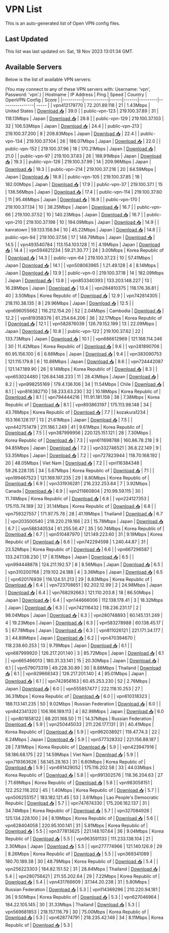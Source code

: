 # VPN List

This is an auto-generated list of Open VPN config files.

## Last Updated

This list was last updated on: Sat, 18 Nov 2023 13:01:34 GMT.

## Available Servers

Below is the list of available VPN servers:

(You may connect to any of these VPN servers with: Username: 'vpn', Password: 'vpn'.)
| Hostname | IP Address | Ping | Speed | Country | OpenVPN Config | Score |
|----------|------------|------|-------|---------|----------------| ----- |
| vpn412179770 | 72.201.89.118 | 21 | 1.43Mbps | United States | [Download 📥](./configs/server_0_US.ovpn) | 39.0 |
| public-vpn-123 | 219.100.37.89 | 31 | 118.13Mbps | Japan | [Download 📥](./configs/server_1_JP.ovpn) | 28.8 |
| public-vpn-129 | 219.100.37.103 | 32 | 106.53Mbps | Japan | [Download 📥](./configs/server_2_JP.ovpn) | 24.4 |
| public-vpn-213 | 219.100.37.200 | 8 | 208.83Mbps | Japan | [Download 📥](./configs/server_3_JP.ovpn) | 22.4 |
| public-vpn-134 | 219.100.37.104 | 26 | 186.07Mbps | Japan | [Download 📥](./configs/server_4_JP.ovpn) | 22.0 |
| public-vpn-152 | 219.100.37.96 | 18 | 170.21Mbps | Japan | [Download 📥](./configs/server_5_JP.ovpn) | 21.0 |
| public-vpn-97 | 219.100.37.83 | 26 | 188.91Mbps | Japan | [Download 📥](./configs/server_6_JP.ovpn) | 19.3 |
| public-vpn-126 | 219.100.37.99 | 14 | 209.96Mbps | Japan | [Download 📥](./configs/server_7_JP.ovpn) | 19.3 |
| public-vpn-214 | 219.100.37.216 | 20 | 64.59Mbps | Japan | [Download 📥](./configs/server_8_JP.ovpn) | 18.8 |
| public-vpn-105 | 219.100.37.85 | 18 | 182.00Mbps | Japan | [Download 📥](./configs/server_9_JP.ovpn) | 17.9 |
| public-vpn-37 | 219.100.37.1 | 15 | 136.56Mbps | Japan | [Download 📥](./configs/server_10_JP.ovpn) | 17.4 |
| public-vpn-114 | 219.100.37.60 | 11 | 95.46Mbps | Japan | [Download 📥](./configs/server_11_JP.ovpn) | 16.9 |
| public-vpn-170 | 219.100.37.134 | 10 | 38.25Mbps | Japan | [Download 📥](./configs/server_12_JP.ovpn) | 16.7 |
| public-vpn-66 | 219.100.37.52 | 10 | 140.23Mbps | Japan | [Download 📥](./configs/server_13_JP.ovpn) | 16.7 |
| public-vpn-210 | 219.100.37.198 | 10 | 194.09Mbps | Japan | [Download 📥](./configs/server_14_JP.ovpn) | 14.9 |
| kanratown | 59.133.158.94 | 10 | 45.22Mbps | Japan | [Download 📥](./configs/server_15_JP.ovpn) | 14.8 |
| public-vpn-94 | 219.100.37.56 | 17 | 148.79Mbps | Japan | [Download 📥](./configs/server_16_JP.ovpn) | 14.5 |
| vpn493540784 | 113.154.103.128 | 11 | 4.19Mbps | Japan | [Download 📥](./configs/server_17_JP.ovpn) | 14.4 |
| vpn594821234 | 59.21.30.77 | 24 | 3.00Mbps | Korea Republic of | [Download 📥](./configs/server_18_KR.ovpn) | 14.3 |
| public-vpn-64 | 219.100.37.23 | 10 | 57.41Mbps | Japan | [Download 📥](./configs/server_19_JP.ovpn) | 14.1 |
| vpn508063965 | 1.21.49.128 | 4 | 8.14Mbps | Japan | [Download 📥](./configs/server_20_JP.ovpn) | 13.9 |
| public-vpn-0 | 219.100.37.18 | 14 | 182.09Mbps | Japan | [Download 📥](./configs/server_21_JP.ovpn) | 13.8 |
| vpn853340393 | 133.203.148.227 | 13 | 16.28Mbps | Japan | [Download 📥](./configs/server_22_JP.ovpn) | 13.4 |
| vpn284810375 | 118.176.36.81 | 40 | 3.50Mbps | Korea Republic of | [Download 📥](./configs/server_23_KR.ovpn) | 12.9 |
| vpn742814305 | 218.110.38.135 | 8 | 29.96Mbps | Japan | [Download 📥](./configs/server_24_JP.ovpn) | 12.5 |
| vpn696055662 | 116.212.154.20 | 52 | 2.04Mbps | Cambodia | [Download 📥](./configs/server_25_KH.ovpn) | 12.2 |
| vpn819358376 | 61.254.64.206 | 36 | 32.17Mbps | Korea Republic of | [Download 📥](./configs/server_26_KR.ovpn) | 12.1 |
| vpn582876039 | 126.79.152.199 | 13 | 22.09Mbps | Japan | [Download 📥](./configs/server_27_JP.ovpn) | 10.8 |
| public-vpn-122 | 219.100.37.62 | 22 | 133.73Mbps | Japan | [Download 📥](./configs/server_28_JP.ovpn) | 10.1 |
| vpn686612969 | 121.168.114.246 | 30 | 11.42Mbps | Korea Republic of | [Download 📥](./configs/server_29_KR.ovpn) | 9.6 |
| vpn281890706 | 60.95.156.100 | 6 | 6.66Mbps | Japan | [Download 📥](./configs/server_30_JP.ovpn) | 9.4 |
| vpn383090753 | 121.115.179.8 | 6 | 10.88Mbps | Japan | [Download 📥](./configs/server_31_JP.ovpn) | 8.6 |
| vpn724442087 | 121.147.189.90 | 26 | 9.14Mbps | Korea Republic of | [Download 📥](./configs/server_32_KR.ovpn) | 8.3 |
| vpn653024480 | 126.84.148.233 | 11 | 28.43Mbps | Japan | [Download 📥](./configs/server_33_JP.ovpn) | 8.2 |
| vpn998255169 | 179.4.136.106 | 34 | 11.54Mbps | Chile | [Download 📥](./configs/server_34_CL.ovpn) | 8.1 |
| vpn816382710 | 58.233.63.230 | 32 | 10.18Mbps | Korea Republic of | [Download 📥](./configs/server_35_KR.ovpn) | 8.1 |
| vpn794444216 | 111.91.181.158 | 38 | 7.38Mbps | Korea Republic of | [Download 📥](./configs/server_36_KR.ovpn) | 8.1 |
| vpn893863197 | 175.113.98.148 | 34 | 43.76Mbps | Korea Republic of | [Download 📥](./configs/server_37_KR.ovpn) | 7.7 |
| kozakura1234 | 153.166.128.117 | 13 | 21.61Mbps | Japan | [Download 📥](./configs/server_38_JP.ovpn) | 7.5 |
| vpn442751479 | 211.186.1.249 | 41 | 9.61Mbps | Korea Republic of | [Download 📥](./configs/server_39_KR.ovpn) | 7.5 |
| vpn387999956 | 220.125.151.121 | 28 | 7.30Mbps | Korea Republic of | [Download 📥](./configs/server_40_KR.ovpn) | 7.3 |
| vpn611698788 | 160.86.78.218 | 9 | 94.85Mbps | Japan | [Download 📥](./configs/server_41_JP.ovpn) | 7.2 |
| vpn332746521 | 36.8.22.149 | 9 | 53.35Mbps | Japan | [Download 📥](./configs/server_42_JP.ovpn) | 7.2 |
| vpn727823944 | 118.70.168.192 | 20 | 48.05Mbps | Viet Nam | [Download 📥](./configs/server_43_VN.ovpn) | 7.2 |
| vpn116384348 | 59.26.228.135 | 34 | 5.67Mbps | Korea Republic of | [Download 📥](./configs/server_44_KR.ovpn) | 7.1 |
| vpn199467523 | 121.169.197.235 | 29 | 8.80Mbps | Korea Republic of | [Download 📥](./configs/server_45_KR.ovpn) | 6.9 |
| vpn331936281 | 216.232.253.64 | 7 | 3.92Mbps | Canada | [Download 📥](./configs/server_46_CA.ovpn) | 6.9 |
| vpn211860804 | 210.99.59.115 | 30 | 11.74Mbps | Korea Republic of | [Download 📥](./configs/server_47_KR.ovpn) | 6.8 |
| vpn224127353 | 175.115.74.189 | 32 | 31.14Mbps | Korea Republic of | [Download 📥](./configs/server_48_KR.ovpn) | 6.8 |
| vpn759327557 | 171.97.75.78 | 28 | 41.19Mbps | Thailand | [Download 📥](./configs/server_49_TH.ovpn) | 6.7 |
| vpn203500540 | 218.220.219.166 | 23 | 15.78Mbps | Japan | [Download 📥](./configs/server_50_JP.ovpn) | 6.7 |
| vpn588340534 | 61.255.56.47 | 35 | 50.74Mbps | Korea Republic of | [Download 📥](./configs/server_51_KR.ovpn) | 6.7 |
| vpn510487970 | 121.149.223.60 | 31 | 9.19Mbps | Korea Republic of | [Download 📥](./configs/server_52_KR.ovpn) | 6.6 |
| vpn742294598 | 1.240.44.87 | 31 | 23.52Mbps | Korea Republic of | [Download 📥](./configs/server_53_KR.ovpn) | 6.6 |
| vpn667296587 | 133.247.138.230 | 17 | 8.15Mbps | Japan | [Download 📥](./configs/server_54_JP.ovpn) | 6.5 |
| vpn994448878 | 124.211.192.57 | 8 | 8.56Mbps | Japan | [Download 📥](./configs/server_55_JP.ovpn) | 6.5 |
| vpn310200768 | 219.102.24.188 | 4 | 3.36Mbps | Japan | [Download 📥](./configs/server_56_JP.ovpn) | 6.5 |
| vpn620176939 | 116.124.51.213 | 29 | 8.83Mbps | Korea Republic of | [Download 📥](./configs/server_57_KR.ovpn) | 6.4 |
| vpn723708651 | 92.202.12.99 | 2 | 24.98Mbps | Japan | [Download 📥](./configs/server_58_JP.ovpn) | 6.4 |
| vpn768292663 | 121.110.203.8 | 18 | 86.50Mbps | Japan | [Download 📥](./configs/server_59_JP.ovpn) | 6.4 |
| vpn144666006 | 112.138.178.41 | 3 | 18.32Mbps | Japan | [Download 📥](./configs/server_60_JP.ovpn) | 6.3 |
| vpn742116432 | 118.236.231.17 | 2 | 98.04Mbps | Japan | [Download 📥](./configs/server_61_JP.ovpn) | 6.3 |
| vpn280748893 | 60.145.131.249 | 4 | 19.23Mbps | Japan | [Download 📥](./configs/server_62_JP.ovpn) | 6.3 |
| vpn583278988 | 60.138.45.17 | 5 | 67.78Mbps | Japan | [Download 📥](./configs/server_63_JP.ovpn) | 6.3 |
| vpn811026121 | 221.171.34.177 | 3 | 44.89Mbps | Japan | [Download 📥](./configs/server_64_JP.ovpn) | 6.2 |
| vpn470394670 | 118.238.60.253 | 13 | 9.79Mbps | Japan | [Download 📥](./configs/server_65_JP.ovpn) | 6.1 |
| vpn687999920 | 126.217.201.140 | 3 | 85.72Mbps | Japan | [Download 📥](./configs/server_66_JP.ovpn) | 6.1 |
| vpn665466013 | 180.31.33.141 | 15 | 20.30Mbps | Japan | [Download 📥](./configs/server_67_JP.ovpn) | 6.1 |
| vpn579073319 | 49.228.30.89 | 30 | 8.88Mbps | Thailand | [Download 📥](./configs/server_68_TH.ovpn) | 6.1 |
| vpn929668343 | 126.217.201.140 | 4 | 85.01Mbps | Japan | [Download 📥](./configs/server_69_JP.ovpn) | 6.1 |
| vpn742856163 | 60.45.253.230 | 52 | 2.76Mbps | Japan | [Download 📥](./configs/server_70_JP.ovpn) | 6.0 |
| vpn555857477 | 222.118.10.253 | 27 | 36.31Mbps | Korea Republic of | [Download 📥](./configs/server_71_KR.ovpn) | 6.0 |
| vpn610318323 | 188.113.141.235 | 50 | 9.02Mbps | Russian Federation | [Download 📥](./configs/server_72_RU.ovpn) | 6.0 |
| vpn842341320 | 106.166.189.113 | 4 | 82.98Mbps | Japan | [Download 📥](./configs/server_73_JP.ovpn) | 6.0 |
| vpn801858122 | 88.201.168.50 | 11 | 14.37Mbps | Russian Federation | [Download 📥](./configs/server_74_RU.ovpn) | 5.9 |
| vpn250445033 | 211.226.177.131 | 31 | 40.41Mbps | Korea Republic of | [Download 📥](./configs/server_75_KR.ovpn) | 5.9 |
| vpn962038921 | 119.47.74.3 | 22 | 6.24Mbps | Japan | [Download 📥](./configs/server_76_JP.ovpn) | 5.9 |
| vpn577328332 | 221.156.88.187 | 28 | 7.81Mbps | Korea Republic of | [Download 📥](./configs/server_77_KR.ovpn) | 5.9 |
| vpn423947916 | 58.186.68.175 | 22 | 14.59Mbps | Viet Nam | [Download 📥](./configs/server_78_VN.ovpn) | 5.9 |
| vpn719363626 | 58.145.28.163 | 31 | 6.60Mbps | Korea Republic of | [Download 📥](./configs/server_79_KR.ovpn) | 5.9 |
| vpn691429052 | 175.116.202.58 | 33 | 44.03Mbps | Korea Republic of | [Download 📥](./configs/server_80_KR.ovpn) | 5.8 |
| vpn991302576 | 118.36.204.63 | 27 | 71.69Mbps | Korea Republic of | [Download 📥](./configs/server_81_KR.ovpn) | 5.8 |
| vpn983058151 | 122.252.118.202 | 45 | 1.40Mbps | Korea Republic of | [Download 📥](./configs/server_82_KR.ovpn) | 5.7 |
| vpn506255157 | 183.182.121.45 | 53 | 3.61Mbps | Lao People's Democratic Republic | [Download 📥](./configs/server_83_LA.ovpn) | 5.7 |
| vpn747674330 | 175.206.162.137 | 31 | 34.74Mbps | Korea Republic of | [Download 📥](./configs/server_84_KR.ovpn) | 5.7 |
| vpn327084926 | 125.134.228.100 | 24 | 8.19Mbps | Korea Republic of | [Download 📥](./configs/server_85_KR.ovpn) | 5.6 |
| vpn628404058 | 220.95.100.141 | 31 | 5.81Mbps | Korea Republic of | [Download 📥](./configs/server_86_KR.ovpn) | 5.5 |
| vpn377813625 | 221.148.107.64 | 36 | 9.04Mbps | Korea Republic of | [Download 📥](./configs/server_87_KR.ovpn) | 5.5 |
| vpn963591133 | 111.233.138.104 | 21 | 2.30Mbps | Japan | [Download 📥](./configs/server_88_JP.ovpn) | 5.5 |
| vpn277774966 | 121.140.126.9 | 29 | 8.26Mbps | Korea Republic of | [Download 📥](./configs/server_89_KR.ovpn) | 5.5 |
| vpn369341089 | 180.70.189.38 | 30 | 48.79Mbps | Korea Republic of | [Download 📥](./configs/server_90_KR.ovpn) | 5.4 |
| vpn256223303 | 184.82.151.52 | 31 | 28.84Mbps | Thailand | [Download 📥](./configs/server_91_TH.ovpn) | 5.4 |
| vpn280756421 | 211.55.202.64 | 29 | 7.22Mbps | Korea Republic of | [Download 📥](./configs/server_92_KR.ovpn) | 5.4 |
| vpn431766609 | 37.144.20.238 | 31 | 5.80Mbps | Russian Federation | [Download 📥](./configs/server_93_RU.ovpn) | 5.3 |
| vpn114369296 | 210.220.94.181 | 36 | 9.50Mbps | Korea Republic of | [Download 📥](./configs/server_94_KR.ovpn) | 5.3 |
| vpn627046964 | 184.22.105.145 | 30 | 31.33Mbps | Thailand | [Download 📥](./configs/server_95_TH.ovpn) | 5.3 |
| vpn569681853 | 218.157.116.79 | 30 | 75.00Mbps | Korea Republic of | [Download 📥](./configs/server_96_KR.ovpn) | 5.3 |
| vpn628774791 | 218.235.42.148 | 34 | 8.11Mbps | Korea Republic of | [Download 📥](./configs/server_97_KR.ovpn) | 5.3 |
